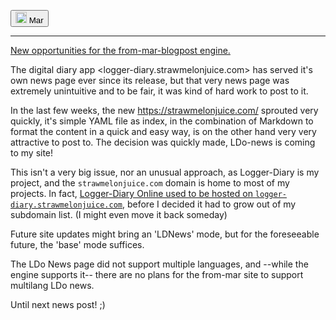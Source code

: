 <button><img src="https://avatars.githubusercontent.com/u/101558380?s=400&u=aa8f776b3e11f02130575d1b46851cca05a0c981&v=4" height="18px" alt="small Mar self-portrait"> Mar</button>
<hr />

<u>New opportunities for the from-mar-blogpost engine.</u>

The digital diary app <logger-diary.strawmelonjuice.com> has served it's own news page ever since its release, but that very news page was extremely unintuitive and to be fair, it was kind of hard work to post to it.

In the last few weeks, the new <https://strawmelonjuice.com/> sprouted very quickly, it's simple YAML file as index, in the combination of Markdown to format the content in a quick and easy way, is on the other hand very very attractive to post to. The decision was quickly made, LDo-news is coming to my site!

This isn't a very big issue, nor an unusual approach, as Logger-Diary is my project, and the `strawmelonjuice.com` domain is home to most of my projects. In fact, [Logger-Diary Online used to be hosted on `logger-diary.strawmelonjuice.com`](?p=posts/LDo/moved-to-logger-diary.strawmelonjuice.com), before I decided it had to grow out of my subdomain list. (I might even move it back someday)

Future site updates might bring an 'LDNews' mode, but for the foreseeable future, the 'base' mode suffices. 

The LDo News page did not support multiple languages, and --while the engine supports it-- there are no plans for the from-mar site to support multilang LDo news.



Until next news post! ;)
